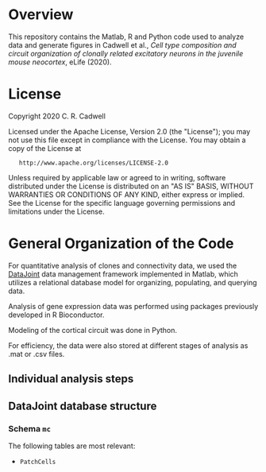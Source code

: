 Overview
========

This repository contains the Matlab, R and Python code used to analyze data and generate figures in Cadwell et al., _Cell type composition and circuit organization of clonally related excitatory neurons in the juvenile mouse neocortex_, eLife (2020). 

License
=======

Copyright 2020 C. R. Cadwell

   Licensed under the Apache License, Version 2.0 (the "License");
   you may not use this file except in compliance with the License.
   You may obtain a copy of the License at

       http://www.apache.org/licenses/LICENSE-2.0

   Unless required by applicable law or agreed to in writing, software
   distributed under the License is distributed on an "AS IS" BASIS,
   WITHOUT WARRANTIES OR CONDITIONS OF ANY KIND, either express or implied.
   See the License for the specific language governing permissions and
   limitations under the License.
   
General Organization of the Code
================================

For quantitative analysis of clones and connectivity data, we used the [DataJoint](https://github.com/datajoint) data management framework implemented in Matlab, which utilizes a relational database model for organizing, populating, and querying data.  

Analysis of gene expression data was performed using packages previously developed in R Bioconductor.

Modeling of the cortical circuit was done in Python.

For efficiency, the data were also stored at different stages of analysis as .mat or .csv files. 

Individual analysis steps
-------------------------

###

###

DataJoint database structure
--------------------------------

### Schema `mc`

The following tables are most relevant:

* `PatchCells`

